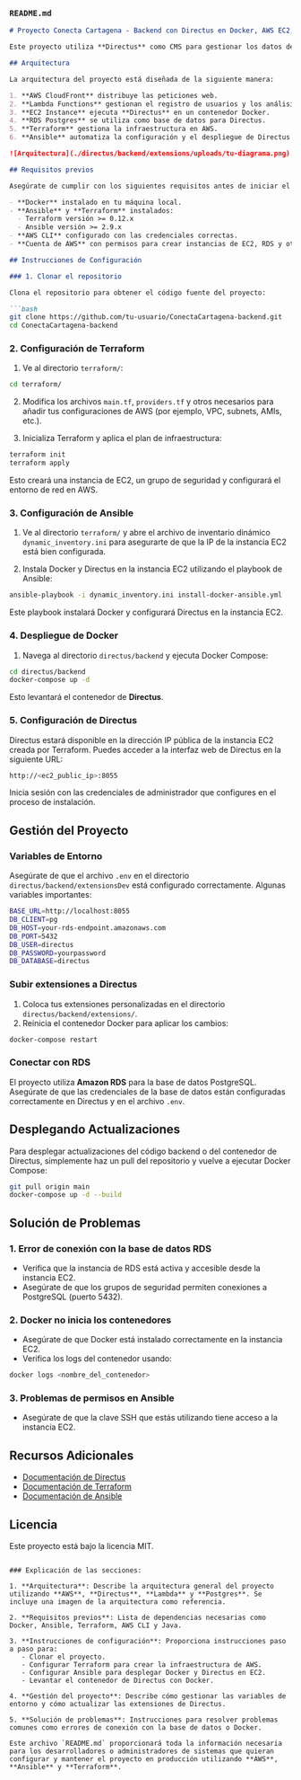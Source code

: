 ### `README.md`

```md
# Proyecto Conecta Cartagena - Backend con Directus en Docker, AWS EC2, Ansible y Terraform

Este proyecto utiliza **Directus** como CMS para gestionar los datos de la aplicación **Conecta Cartagena**. Se ejecuta en un contenedor Docker y se despliega en una instancia EC2 de AWS. El despliegue y la infraestructura se gestionan mediante **Ansible** y **Terraform**.

## Arquitectura

La arquitectura del proyecto está diseñada de la siguiente manera:

1. **AWS CloudFront** distribuye las peticiones web.
2. **Lambda Functions** gestionan el registro de usuarios y los análisis de IA.
3. **EC2 Instance** ejecuta **Directus** en un contenedor Docker.
4. **RDS Postgres** se utiliza como base de datos para Directus.
5. **Terraform** gestiona la infraestructura en AWS.
6. **Ansible** automatiza la configuración y el despliegue de Directus en la instancia EC2.

![Arquitectura](./directus/backend/extensions/uploads/tu-diagrama.png)

## Requisitos previos

Asegúrate de cumplir con los siguientes requisitos antes de iniciar el proyecto:

- **Docker** instalado en tu máquina local.
- **Ansible** y **Terraform** instalados:
  - Terraform versión >= 0.12.x
  - Ansible versión >= 2.9.x
- **AWS CLI** configurado con las credenciales correctas.
- **Cuenta de AWS** con permisos para crear instancias de EC2, RDS y otros recursos necesarios.

## Instrucciones de Configuración

### 1. Clonar el repositorio

Clona el repositorio para obtener el código fuente del proyecto:

```bash
git clone https://github.com/tu-usuario/ConectaCartagena-backend.git
cd ConectaCartagena-backend
```

### 2. Configuración de Terraform

1. Ve al directorio `terraform/`:

```bash
cd terraform/
```

2. Modifica los archivos `main.tf`, `providers.tf` y otros necesarios para añadir tus configuraciones de AWS (por ejemplo, VPC, subnets, AMIs, etc.).

3. Inicializa Terraform y aplica el plan de infraestructura:

```bash
terraform init
terraform apply
```

Esto creará una instancia de EC2, un grupo de seguridad y configurará el entorno de red en AWS.

### 3. Configuración de Ansible

1. Ve al directorio `terraform/` y abre el archivo de inventario dinámico `dynamic_inventory.ini` para asegurarte de que la IP de la instancia EC2 está bien configurada.

2. Instala Docker y Directus en la instancia EC2 utilizando el playbook de Ansible:

```bash
ansible-playbook -i dynamic_inventory.ini install-docker-ansible.yml
```

Este playbook instalará Docker y configurará Directus en la instancia EC2.

### 4. Despliegue de Docker

1. Navega al directorio `directus/backend` y ejecuta Docker Compose:

```bash
cd directus/backend
docker-compose up -d
```

Esto levantará el contenedor de **Directus**.

### 5. Configuración de Directus

Directus estará disponible en la dirección IP pública de la instancia EC2 creada por Terraform. Puedes acceder a la interfaz web de Directus en la siguiente URL:

```bash
http://<ec2_public_ip>:8055
```

Inicia sesión con las credenciales de administrador que configures en el proceso de instalación.

## Gestión del Proyecto

### Variables de Entorno

Asegúrate de que el archivo `.env` en el directorio `directus/backend/extensionsDev` está configurado correctamente. Algunas variables importantes:

```bash
BASE_URL=http://localhost:8055
DB_CLIENT=pg
DB_HOST=your-rds-endpoint.amazonaws.com
DB_PORT=5432
DB_USER=directus
DB_PASSWORD=yourpassword
DB_DATABASE=directus
```

### Subir extensiones a Directus

1. Coloca tus extensiones personalizadas en el directorio `directus/backend/extensions/`.
2. Reinicia el contenedor Docker para aplicar los cambios:

```bash
docker-compose restart
```

### Conectar con RDS

El proyecto utiliza **Amazon RDS** para la base de datos PostgreSQL. Asegúrate de que las credenciales de la base de datos están configuradas correctamente en Directus y en el archivo `.env`.

## Desplegando Actualizaciones

Para desplegar actualizaciones del código backend o del contenedor de Directus, simplemente haz un pull del repositorio y vuelve a ejecutar Docker Compose:

```bash
git pull origin main
docker-compose up -d --build
```

## Solución de Problemas

### 1. Error de conexión con la base de datos RDS
- Verifica que la instancia de RDS está activa y accesible desde la instancia EC2.
- Asegúrate de que los grupos de seguridad permiten conexiones a PostgreSQL (puerto 5432).

### 2. Docker no inicia los contenedores
- Asegúrate de que Docker está instalado correctamente en la instancia EC2.
- Verifica los logs del contenedor usando:

```bash
docker logs <nombre_del_contenedor>
```

### 3. Problemas de permisos en Ansible
- Asegúrate de que la clave SSH que estás utilizando tiene acceso a la instancia EC2.

## Recursos Adicionales

- [Documentación de Directus](https://docs.directus.io/)
- [Documentación de Terraform](https://www.terraform.io/docs/index.html)
- [Documentación de Ansible](https://docs.ansible.com/)

## Licencia

Este proyecto está bajo la licencia MIT.
```

### Explicación de las secciones:

1. **Arquitectura**: Describe la arquitectura general del proyecto utilizando **AWS**, **Directus**, **Lambda** y **Postgres**. Se incluye una imagen de la arquitectura como referencia.
   
2. **Requisitos previos**: Lista de dependencias necesarias como Docker, Ansible, Terraform, AWS CLI y Java.

3. **Instrucciones de configuración**: Proporciona instrucciones paso a paso para:
   - Clonar el proyecto.
   - Configurar Terraform para crear la infraestructura de AWS.
   - Configurar Ansible para desplegar Docker y Directus en EC2.
   - Levantar el contenedor de Directus con Docker.

4. **Gestión del proyecto**: Describe cómo gestionar las variables de entorno y cómo actualizar las extensiones de Directus.

5. **Solución de problemas**: Instrucciones para resolver problemas comunes como errores de conexión con la base de datos o Docker.

Este archivo `README.md` proporcionará toda la información necesaria para los desarrolladores o administradores de sistemas que quieran configurar y mantener el proyecto en producción utilizando **AWS**, **Ansible** y **Terraform**.